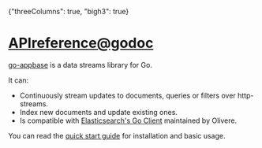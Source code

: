 {"threeColumns": true, "bigh3": true}

<h1><a href="https://godoc.org/github.com/appbaseio/go-appbase" target="_blank">APIreference@godoc <span class="fa fa-external-link"></span></a></h1>

[go-appbase](https://github.com/appbaseio/go-appbase) is a data streams library for Go.

It can:

* Continuously stream updates to documents, queries or filters over http-streams.  
* Index new documents and update existing ones.  
* Is compatible with [Elasticsearch's Go Client](https://github.com/olivere/elastic) maintained by Olivere. 

You can read the [quick start guide](http://docs.appbase.io/scalr/golang/golang-intro.html) for installation and basic usage.
